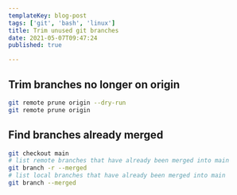 ```yaml
---
templateKey: blog-post
tags: ['git', 'bash', 'linux']
title: Trim unused git branches
date: 2021-05-07T09:47:24
published: true

---
```



## Trim branches no longer on origin

```bash
git remote prune origin --dry-run
git remote prune origin
```

## Find branches already merged

``` bash
git checkout main
# list remote branches that have already been merged into main
git branch -r --merged
# list local branches that have already been merged into main
git branch --merged
```
